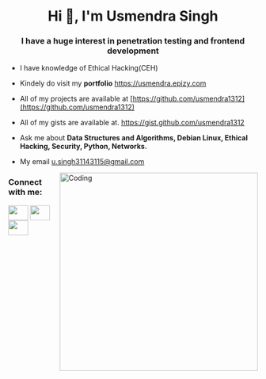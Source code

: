 <h1 align="center">Hi 👋, I'm Usmendra Singh</h1>
<h3 align="center">I have a huge interest in penetration testing and frontend development</h3>

-   I have knowledge of Ethical Hacking(CEH)

-  Kindely do visit my **portfolio** https://usmendra.epizy.com

-  All of my projects are available at [https://github.com/usmendra1312](https://github.com/usmendra1312)

-  All of my gists are available at. https://gist.github.com/usmendra1312

-  Ask me about **Data Structures and Algorithms, Debian Linux, Ethical Hacking, Security, Python, Networks.**

-  My email u.singh31143115@gmail.com

<img align="right" alt="Coding" width="400" src="https://cdn.dribbble.com/users/2646423/screenshots/5507196/computer.gif">
<h3 align="left">Connect with me:</h3>
<p align="left">
<a href="https://twitter.com/usmendra" target="blank"><img align="center" src="https://raw.githubusercontent.com/rahuldkjain/github-profile-readme-generator/master/src/images/icons/Social/twitter.svg" alt="" height="30" width="40" /></a>
<a href="https://linkedin.com/in/usmendrasingh" target="blank"><img align="center" src="https://raw.githubusercontent.com/rahuldkjain/github-profile-readme-generator/master/src/images/icons/Social/linked-in-alt.svg" alt="" height="30" width="40" /></a>
<a href="https://instagram.com/dhiraj_singh_b_d_b_y" target="blank"><img align="center" src="https://raw.githubusercontent.com/rahuldkjain/github-profile-readme-generator/master/src/images/icons/Social/instagram.svg" alt="" height="30" width="40" /></a>
</p>
